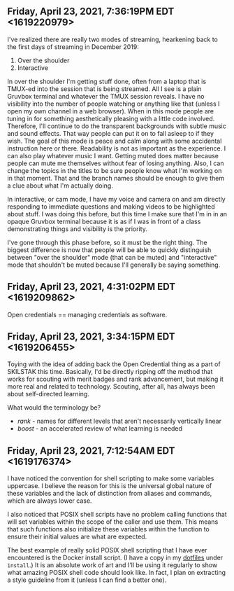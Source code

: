 ## Friday, April 23, 2021, 7:36:19PM EDT <1619220979>

I've realized there are really two modes of streaming, hearkening back
to the first days of streaming in December 2019:

1. Over the shoulder
1. Interactive

In over the shoulder I'm getting stuff done, often from a laptop that is
TMUX-ed into the session that is being streamed. All I see is a plain
Gruvbox terminal and whatever the TMUX session reveals. I have no
visibility into the number of people watching or anything like that
(unless I open my own channel in a web browser). When in this mode
people are tuning in for something aesthetically pleasing with a little
code involved. Therefore, I'll continue to do the transparent
backgrounds with subtle music and sound effects. That way people can put
it on to fall asleep to if they wish. The goal of this mode is peace and
calm along with some accidental instruction here or there. Readability
is not as important as the experience. I can also play whatever music I
want. Getting muted does matter because people can mute me themselves
without fear of losing anything. Also, I can change the topics in the
titles to be sure people know what I'm working on in that moment. That
and the branch names should be enough to give them a clue about what I'm
actually doing.

In interactive, or cam mode, I have my voice and camera on and am
directly responding to immediate questions and making videos to be
highlighted about stuff. I was doing this before, but this time I make
sure that I'm in in an opaque Gruvbox terminal because it is as if I was
in front of a class demonstrating things and visibility is the priority.

I've gone through this phase before, so it must be the right thing. The
biggest difference is now that people will be able to quickly
distinguish between "over the shoulder" mode (that can be muted) and
"interactive" mode that shouldn't be muted because I'll generally be
saying something.

## Friday, April 23, 2021, 4:31:02PM EDT <1619209862>

Open credentials == managing credentials as software.

## Friday, April 23, 2021, 3:34:15PM EDT <1619206455>

Toying with the idea of adding back the Open Credential thing as a part
of SKILSTAK this time. Basically, I'd be directly ripping off the method
that works for scouting with merit badges and rank advancement, but
making it more real and related to technology. Scouting, after all, has
always been about self-directed learning.

What would the terminology be?

* *rank* - names for different levels that aren't necessarily
         vertically linear
* *boost* - an accelerated review of what learning is needed 

## Friday, April 23, 2021, 7:12:54AM EDT <1619176374>

I have noticed the convention for shell scripting to make some
variables uppercase. I believe the reason for this is the universal
global nature of these variables and the lack of distinction from
aliases and commands, which are always lower case.

I also noticed that POSIX shell scripts have no problem calling
functions that will set variables within the scope of the caller and use
them. This means that such functions also initialize these variables
within the function to ensure their initial values are what are
expected.

The best example of really solid POSIX shell scripting that I have ever
encountered is the Docker install script. (I have a copy in my [dotfiles]
under `install`.) It is an absolute work of art and I'll be using it
regularly to show what amazing POSIX shell code should look like. In
fact, I plan on extracting a style guideline from it (unless I can find
a better one).

[dotfiles]: <https://github.com/rwxrob/dotfiles>

